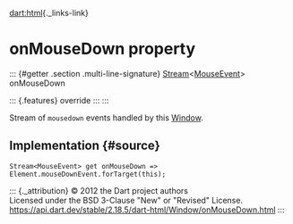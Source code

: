 [dart:html](../../dart-html/dart-html-library){._links-link}

onMouseDown property
====================

::: {#getter .section .multi-line-signature}
[Stream](../../dart-async/stream-class)\<[MouseEvent](../mouseevent-class)\>
onMouseDown

::: {.features}
override
:::
:::

Stream of `mousedown` events handled by this [Window](../window-class).

Implementation {#source}
--------------

``` {.language-dart data-language="dart"}
Stream<MouseEvent> get onMouseDown => Element.mouseDownEvent.forTarget(this);
```

::: {._attribution}
© 2012 the Dart project authors\
Licensed under the BSD 3-Clause \"New\" or \"Revised\" License.\
<https://api.dart.dev/stable/2.18.5/dart-html/Window/onMouseDown.html>
:::
